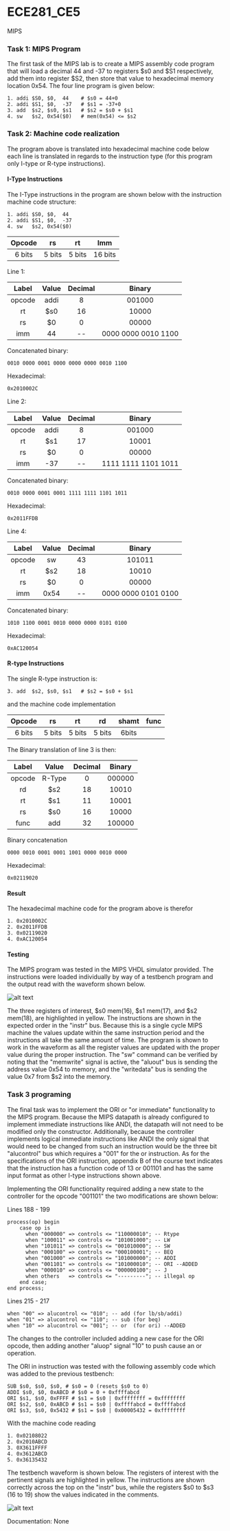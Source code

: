 ECE281_CE5
==========

MIPS 

### Task 1: MIPS Program

The first task of the MIPS lab is to create a MIPS assembly code program that will load a decimal 44 and -37 to registers $s0 and $S1 respectively, add them into register $S2, then store that value to hexadecimal memory location 0x54. The four line program is given below:

    1. addi $S0, $0,  44    # $s0 = 44+0
    2. addi $S1, $0,  -37   # $s1 = -37+0 
    3. add  $s2, $s0, $s1   # $s2 = $s0 + $s1 
    4. sw   $s2, 0x54($0)   # mem(0x54) <= $s2
    
### Task 2: Machine code realization

The program above is translated into hexadecimal machine code below each line is translated in regards to the instruction type (for this program only I-type or R-type instructions).

#### I-Type Instructions

The I-Type instructions in the program are shown below with the instruction machine code structure:

    1. addi $S0, $0,  44 
    2. addi $S1, $0,  -37
    4. sw   $s2, 0x54($0)
    
|Opcode|rs|rt|Imm|
|:-:|:-:|:-:|:-:|
|6 bits|5 bits|5 bits|16 bits|

Line 1:

|Label|Value|Decimal|Binary|
|:-:|:-:|:-:|:-:|
|opcode|addi|8|001000|
|rt|$s0|16|10000|
|rs|$0|0|00000|
|imm|44|--|0000 0000 0010 1100|

Concatenated binary:

    0010 0000 0001 0000 0000 0000 0010 1100

Hexadecimal:

    0x2010002C

Line 2:

|Label|Value|Decimal|Binary|
|:-:|:-:|:-:|:-:|
|opcode|addi|8|001000|
|rt|$s1|17|10001|
|rs|$0|0|00000|
|imm|-37|--|1111 1111 1101 1011|

Concatenated binary:

    0010 0000 0001 0001 1111 1111 1101 1011
    
Hexadecimal:

    0x2011FFDB
    
Line 4: 

|Label|Value|Decimal|Binary|
|:-:|:-:|:-:|:-:|
|opcode|sw|43|101011|
|rt|$s2|18|10010|
|rs|$0|0|00000|
|imm|0x54|--|0000 0000 0101 0100|

Concatenated binary:

    1010 1100 0001 0010 0000 0000 0101 0100
    
Hexadecimal:

    0xAC120054
    
#### R-type Instructions

The single R-type instruction is:

    3. add  $s2, $s0, $s1   # $s2 = $s0 + $s1 
    
and the machine code implementation

|Opcode|rs|rt|rd|shamt|func|
|:-:|:-:|:-:|:-:|:-:|:-:|
|6 bits|5 bits|5 bits|5 bits|6bits|

The Binary translation of line 3 is then:

|Label|Value|Decimal|Binary|
|:-:|:-:|:-:|:-:|
|opcode|R-Type|0|000000|
|rd|$s2|18|10010|
|rt|$s1|11|10001|
|rs|$s0|16|10000|
|func|add|32|100000|

Binary concatenation

    0000 0010 0001 0001 1001 0000 0010 0000
    
Hexadecimal:

    0x02119020
    
#### Result

The hexadecimal machine code for the program above is therefor

    1. 0x2010002C
    2. 0x2011FFDB
    3. 0x02119020
    4. 0xAC120054

#### Testing

The MIPS program was tested in the MIPS VHDL simulator provided. The instructions were loaded individually by way of a testbench program and the output read with the waveform shown below. 

![alt text](https://raw.githubusercontent.com/IanGoodbody/ECE281_CE5/master/waveform.jpg "Output waveform")

The three registers of interest, $s0 mem(16), $s1 mem(17), and $s2 mem(18), are highlighted in yellow. The instructions are shown in the expected order in the "instr" bus. Because this is a single cycle MIPS machine the values update within the same instruction period and the instructions all take the same amount of time. The program is shown to work in the waveform as all the register values are updated with the proper value during the proper instruction. The "sw" command can be verified by noting that the "memwrite" signal is active, the "aluout" bus is sending the address value 0x54 to memory, and the "writedata" bus is sending the value 0x7 from $s2 into the memory.

### Task 3 programing 

The final task was to implement the ORI or "or immediate" functionality to the MIPS  program. Because the MIPS datapath is already configured to implement immediate instructions like ANDI, the datapath will not need to be modified only the constructor. Additionally, because the controller implements logical immediate instructions like ANDI the only signal that would need to be changed from such an instruction would be the three bit "alucontrol" bus which requires a "001" for the or instruction. As for the specifications of the ORI instruction, appendix B of the course text indicates that the instruction has a function code of 13 or 001101 and has the same input format as other I-type instructions shown above.

Implementing the ORI functionality required adding a new state to the controller for the opcode "001101" the two modifications are shown below:

Lines 188 - 199

    process(op) begin
        case op is
          when "000000" => controls <= "110000010"; -- Rtype
          when "100011" => controls <= "101001000"; -- LW
          when "101011" => controls <= "001010000"; -- SW
          when "000100" => controls <= "000100001"; -- BEQ
          when "001000" => controls <= "101000000"; -- ADDI
    	  when "001101" => controls <= "101000010"; -- ORI --ADDED
          when "000010" => controls <= "000000100"; -- J
          when others   => controls <= "---------"; -- illegal op
        end case;
    end process;
    
Lines 215 - 217

    when "00" => alucontrol <= "010"; -- add (for lb/sb/addi)
    when "01" => alucontrol <= "110"; -- sub (for beq)
    when "10" => alucontrol <= "001"; -- or  (for ori) --ADDED
    
The changes to the controller included adding a new case for the ORI opcode, then adding another "aluop" signal "10" to push cause an or operation.

The ORI in instruction was tested with the following assembly code which was added to the previous testbench:

    SUB $s0, $s0, $s0, # $s0 = 0 (resets $s0 to 0)
    ADDI $s0, $0, 0xABCD # $s0 = 0 + 0xffffabcd 
    ORI $s1, $s0, 0xFFFF # $s1 = $s0 | 0xffffffff = 0xffffffff
    ORI $s2, $s0, 0xABCD # $s1 = $s0 | 0xffffabcd = 0xffffabcd
    ORI $s3, $s0, 0x5432 # $s1 = $s0 | 0x00005432 = 0xffffffff
    
With the machine code reading

    1. 0x02108022
    2. 0x2010ABCD
    3. 0X3611FFFF
    4. 0x3612ABCD
    5. 0x36135432
    
The testbench waveform is shown below. The registers of interest with the pertinent signals are highlighted in yellow. The instructions are shown correctly across the top on the "instr" bus, while the registers $s0 to $s3 (16 to 19) show the values indicated in the comments. 

![alt text](https://raw.githubusercontent.com/IanGoodbody/ECE281_CE5/master/ori_waveform.jpg "ORI waveform")

Documentation: None
